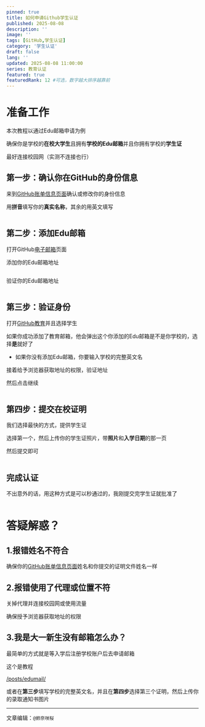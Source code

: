 ```yaml
---
pinned: true
title: 如何申请Github学生认证
published: 2025-08-08
description: ''
image: ''
tags: [GitHub,学生认证]
category: '学生认证'
draft: false 
lang: ''
updated: 2025-08-08 11:00:00
series: 教育认证
featured: true
featuredRank: 12 #可选，数字越大排序越靠前
---
```


# 准备工作

本次教程以通过Edu邮箱申请为例

确保你是学校的**在校大学生**且拥有**学校的Edu邮箱**并且你拥有学校的**学生证**

最好连接校园网（实测不连接也行）

## 第一步：确认你在GitHub的身份信息

来到[GitHub账单信息页面](https://github.com/settings/billing/payment_information)确认或修改你的身份信息


用**拼音**填写你的**真实名称**，其余的用英文填写



<img title="" src="https://img.sakura.ink/file/AgACAgUAAyEGAASIHQfFAAM6aJWGZHymbOR8KnsvwiL0hDFgHagAAm_JMRusb6lU4rRSAR7_DV8BAAMCAAN4AAM2BA.png" alt="">



## 第二步：添加Edu邮箱

打开GitHub[电子邮箱](https://github.com/settings/emails)页面

添加你的Edu邮箱地址

<img title="" src="https://img.sakura.ink/file/AgACAgUAAyEGAASIHQfFAAM3aJWGBRADBXzwRQ5_bN4lduUI_nMAAmzJMRusb6lUTt7EhiHsfyEBAAMCAAN3AAM2BA.png" alt="">

验证你的Edu邮箱地址

<img title="" src="https://img.sakura.ink/file/AgACAgUAAyEGAASIHQfFAAM4aJWGBSMAAaWkVoaHSIwxoeQqP0J2AAJtyTEbrG-pVDv_ozNsXenkAQADAgADeQADNgQ.png" alt="">

## 第三步：验证身份

打开[GitHub教育](https://github.com/settings/education/benefits)并且选择学生

如果你成功添加了教育邮箱，他会弹出这个你添加的Edu邮箱是不是你学校的，选择**是**就好了

- 如果你没有添加Edu邮箱，你要输入学校的完整英文名

接着给予浏览器获取地址的权限，验证地址

然后点击继续

<img title="" src="https://img.sakura.ink/file/AgACAgUAAyEGAASIHQfFAAM5aJWGCuyd6r0I2ZgQaZyNdZbbVhgAAm7JMRusb6lUzMTZFxGt0MgBAAMCAAN3AAM2BA.png" alt="">

## 第四步：提交在校证明

我们选择最快的方式，提供学生证

选择第一个，然后上传你的学生证照片，带**照片**和**入学日期**的那一页

然后提交即可

<img title="" src="https://img.sakura.ink/file/AgACAgUAAyEGAASIHQfFAAM7aJWJx9KL0AaL90Bz4H_HEZdJo2wAAnXJMRusb6lUu8Q2Xqr-LGEBAAMCAAN4AAM2BA.png" alt="">

## 完成认证

不出意外的话，用这种方式是可以秒通过的，我刚提交完学生证就批准了

<img title="" src="https://img.sakura.ink/file/AgACAgUAAyEGAASIHQfFAAM2aJWGBX8aZLX3VLvBThKbuMWl3coAAmvJMRusb6lUa94g66MOH3YBAAMCAAN3AAM2BA.png" alt="">

# 答疑解惑？

## 1.报错姓名不符合

确保你的[GitHub账单信息页面](https://github.com/settings/billing/payment_information)姓名和你提交的证明文件姓名一样

## 2.报错使用了代理或位置不符

关掉代理并连接校园网或使用流量

确保授予浏览器获取地址的权限

## 3.我是大一新生没有邮箱怎么办？

最简单的方式就是等入学后注册学校账户后去申请邮箱

这个是教程



[/posts/edumail/](/posts/edumail/)



或者在**第三步**填写学校的完整英文名，并且在**第四步**选择第三个证明，然后上传你的录取通知书图片



---

文章编辑：`@鈴奈咲桜`